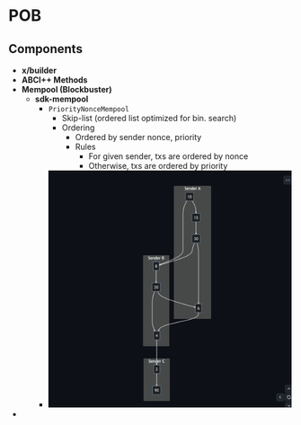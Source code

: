 # POB
## Components
- **x/builder**
- **ABCI++ Methods**
- **Mempool (Blockbuster)**
  - **sdk-mempool**
    - `PriorityNonceMempool`
      - Skip-list (ordered list optimized for bin. search)
      - Ordering
        - Ordered by sender nonce, priority
        - Rules
          - For given sender, txs are ordered by nonce
          - Otherwise, txs are ordered by priority
    - ![Alt text](Screen%20Shot%202023-07-03%20at%206.48.04%20PM.png)
- 
